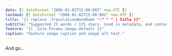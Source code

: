 ```yaml
---
date: {{ dateFormat "2006-01-02T15:00:00Z" now.UTC }}
lastmod: {{ dateFormat "2006-01-02T15:00:00Z" now.UTC }}
title: "{{ replace .TranslationBaseName "-" " " | title }}"
subtitle: "Suggested 25 words / 125 chars. Used in metadata, and content summaries."
feature: "{{ .Site.Params.image.default }}"
caption: "Feature image caption and image alt text."
---
```


And go...
